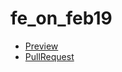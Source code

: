 # fe_on_feb19 
* [Preview](https://github.com/artem-meleshko/fe_on_feb19)  
* [PullRequest](https://github.com/artem-meleshko/fe_on_feb19/pull/1/files)